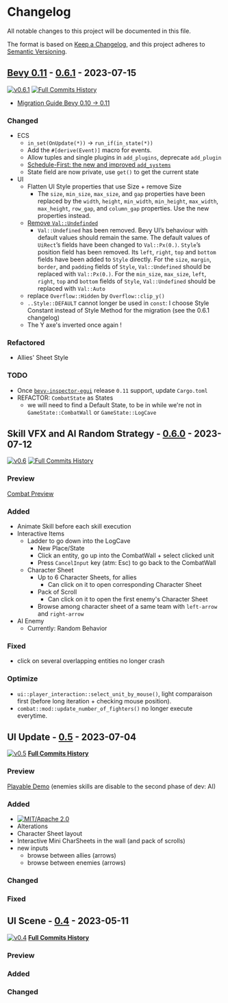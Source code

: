 # Changelog

All notable changes to this project will be documented in this file.

The format is based on [Keep a Changelog](https://keepachangelog.com/en/1.0.0/),
and this project adheres to [Semantic Versioning](https://semver.org/spec/v2.0.0.html).

## [Bevy 0.11](https://bevyengine.org/learn/migration-guides/0.10-0.11/) - [0.6.1](https://github.com/Fabinistere/bevy_turn-based_combat/releases/tag/v0.6.1) - 2023-07-15

[![v0.6.1](https://img.shields.io/badge/v0.6.1-gray?style=flat&logo=github&logoColor=181717&link=https://github.com/Fabinistere/bevy_turn-based_combat/releases/tag/v0.6.1)](https://github.com/Fabinistere/bevy_turn-based_combat/releases/tag/v0.6.1)
[![**Full Commits History**](https://img.shields.io/badge/GitHubLog-gray?style=flat&logo=github&logoColor=181717&link=https://github.com/Fabinistere/bevy_turn-based_combat/commits/v0.6.1)](https://github.com/Fabinistere/bevy_turn-based_combat/commits/v0.6.1)

- [Migration Guide Bevy 0.10 -> 0.11](https://bevyengine.org/learn/migration-guides/0.10-0.11/)

### Changed

- ECS
  - `in_set(OnUpdate(*))` -> `run_if(in_state(*))`
  - Add the `#[derive(Event)]` macro for events.
  - Allow tuples and single plugins in `add_plugins`, deprecate `add_plugin`
  - [Schedule-First: the new and improved `add_systems`](https://bevyengine.org/learn/migration-guides/0.10-0.11/#schedule-first-the-new-and-improved-add-systems)
  - State field are now private, use `get()` to get the current state
- UI
  - Flatten UI Style properties that use Size + remove Size
    - The `size`, `min_size`, `max_size`, and `gap` properties have been replaced by the `width`, `height`, `min_width`, `min_height`, `max_width`, `max_height`, `row_gap`, and `column_gap` properties. Use the new properties instead.
  - [Remove `Val::Undefinded`](https://bevyengine.org/learn/migration-guides/0.10-0.11/#remove-val-undefined)
    - `Val::Undefined` has been removed. Bevy UI’s behaviour with default values should remain the same.
    The default values of `UiRect`’s fields have been changed to `Val::Px(0.)`.
    `Style`’s position field has been removed. Its `left`, `right`, `top` and `bottom` fields have been added to `Style` directly.
    For the `size`, `margin`, `border`, and `padding` fields of `Style`, `Val::Undefined` should be replaced with `Val::Px(0.)`.
    For the `min_size`, `max_size`, `left`, `right`, `top` and `bottom` fields of `Style`, `Val::Undefined` should be replaced with `Val::Auto`
  - replace `Overflow::Hidden` by `Overflow::clip_y()`
  - `..Style::DEFAULT` cannot longer be used in `const`:
  I choose Style Constant instead of Style Method for the migration (see the 0.6.1 changelog)
  - The Y axe's inverted once again !
  
### Refactored

- Allies' Sheet Style

### TODO

- Once [`bevy-inspector-egui`](https://github.com/jakobhellermann/bevy-inspector-egui) release `0.11` support, update `Cargo.toml`
- REFACTOR: `CombatState` as States
  - we will need to find a Default State, to be in while we're not in `GameState::CombatWall` or `GameState::LogCave`

## Skill VFX and AI Random Strategy - [0.6.0](https://github.com/Fabinistere/bevy_turn-based_combat/releases/tag/v0.6) - 2023-07-12

[![v0.6](https://img.shields.io/badge/v0.6-gray?style=flat&logo=github&logoColor=181717&link=https://github.com/Fabinistere/bevy_turn-based_combat/releases/tag/v0.6)](https://github.com/Fabinistere/bevy_turn-based_combat/releases/tag/v0.6)
[![**Full Commits History**](https://img.shields.io/badge/GitHubLog-gray?style=flat&logo=github&logoColor=181717&link=https://github.com/Fabinistere/bevy_turn-based_combat/commits/v0.6)](https://github.com/Fabinistere/bevy_turn-based_combat/commits/v0.6)

### Preview

[Combat Preview](https://github.com/Fabinistere/bevy_turn-based_combat/assets/73140258/536b91f1-6e4a-4e60-8c1d-21e19445676a)

### Added

- Animate Skill before each skill execution
- Interactive Items
  - Ladder to go down into the LogCave
    - New Place/State
    - Click an entity, go up into the CombatWall + select clicked unit
    - Press `CancelInput` key (atm: Esc) to go back to the CombatWall
  - Character Sheet
    - Up to 6 Character Sheets, for allies
      - Can click on it to open corresponding Character Sheet
    - Pack of Scroll
      - Can click on it to open the first enemy's Character Sheet
    - Browse among character sheet of a same team with `left-arrow` and `right-arrow`
- AI Enemy
  - Currently: Random Behavior

### Fixed

- click on several overlapping entities no longer crash

### Optimize

- `ui::player_interaction::select_unit_by_mouse()`, light comparaison first (before long iteration + checking mouse position).
- `combat::mod::update_number_of_fighters()` no longer execute everytime.

## UI Update - [0.5](https://github.com/Fabinistere/bevy_turn-based_combat/releases/tag/v0.5) - 2023-07-04

[![v0.5](https://img.shields.io/badge/v0.5-gray?style=flat&logo=github&logoColor=181717&link=https://github.com/Fabinistere/bevy_turn-based_combat/releases/tag/v0.5)](https://github.com/Fabinistere/bevy_turn-based_combat/releases/tag/v0.5)
[**Full Commits History**](https://github.com/Fabinistere/bevy_turn-based_combat/commits/v0.5)

<!-- TODO: Changelog -->
<!-- TODO: proper Release Description -->

### Preview

<!-- with a gif -->

[Playable Demo](https://fabinistere.github.io/bevy_turn-based_combat/) (enemies skills are disable to the second phase of dev: AI)

### Added

- [![MIT/Apache 2.0](https://img.shields.io/badge/license-MIT%2FApache-blue.svg)](https://github.com/fabinistere/bevy_turn-based_combat#license)
- Alterations
- Character Sheet layout
- Interactive Mini CharSheets in the wall (and pack of scrolls)
- new inputs
  - browse between allies (arrows)
  - browse between enemies (arrows)

### Changed

### Fixed

## UI Scene - [0.4](https://github.com/Fabinistere/bevy_turn-based_combat/releases/tag/v0.4) - 2023-05-11

[![v0.4](https://img.shields.io/badge/v0.4-gray?style=flat&logo=github&logoColor=181717&link=https://github.com/Fabinistere/bevy_turn-based_combat/releases/tag/v0.4)](https://github.com/Fabinistere/bevy_turn-based_combat/releases/tag/v0.4)
[**Full Commits History**](https://github.com/Fabinistere/bevy_turn-based_combat/commits/v0.4)

### Preview

<!-- with a gif -->

### Added

### Changed
